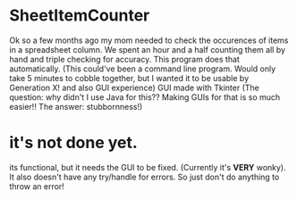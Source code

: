 # SheetItemCounter
Ok so a few months ago my mom needed to check the occurences of items in a spreadsheet column. We spent an hour and a half counting them all by hand and triple checking for accuracy.
This program does that automatically. (This could've been a command line program. Would only take 5 minutes to cobble together, but I wanted it to be usable by Generation X! and also GUI experience)
GUI made with Tkinter (The question: why didn't I use Java for this?? Making GUIs for that is so much easier!! The answer: stubbornness!)

# it's not done yet.
its functional, but it needs the GUI to be fixed. (Currently it's **VERY** wonky). It also doesn't have any try/handle for errors. So just don't do anything to throw an error!